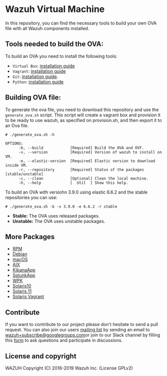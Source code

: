 Wazuh Virtual Machine
=====================

In this repository, you can find the necessary tools to build your own OVA file with all Wazuh components installed.

## Tools needed to build the OVA:

To build an OVA you need to install the following tools:
- `Virtual Box`: [installation guide](https://www.virtualbox.org/manual/UserManual.html#installation)
- `Vagrant`: [installation guide](https://www.vagrantup.com/docs/installation/)
- `Git`:  [installation guide](https://git-scm.com/book/en/v2/Getting-Started-Installing-Git). 
- `Python`: [installation guide](https://www.python.org/download/releases/2.7/)


## Building OVA file:

To generate the ova file, you need to download this repository and use the `generate_ova.sh` script. This script will create a vagrant box and provision it to be ready to use wazuh, as specified on provision.sh, and then export it to an Ova file.

```shellsession       
# ./generate_ova.sh -h

OPTIONS:
      -b, --build            [Required] Build the OVA and OVF.
      -v, --version          [Required] Version of wazuh to install on VM.
      -e, --elastic-version  [Required] Elastic version to download inside VM.
      -r, --repository       [Required] Status of the packages [stable/unstable]
      -c, --clean            [Optional] Clean the local machine.
      -h, --help             [  Util  ] Show this help.
```
  
To build an OVA with versiohn 3.9.0 using elastic 6.6.2 and the stable repositories you can use:

`# ./generate_ova.sh -b -v 3.9.0 -e 6.6.2 -r stable`
    
   * **Stable:** The OVA uses released packages.
   * **Unstable:** The OVA uses unstable packages.

## More Packages

- [RPM](/rpms/README.md)
- [Debian](/debs/README.md)
- [macOS](/macos/README.md)
- [AIX](/aix/README.md)
- [KibanaApp](/wazuhapp/README.md)
- [SplunkApp](/splunkapp/README.md)
- [WPK](/wpk/README.md)
- [Solaris10](/solaris/solaris10/README.md)
- [Solaris 11](/solaris/solaris11/README.md)
- [Solaris Vagrant](/solaris/packer/README.md)


## Contribute

If you want to contribute to our project please don't hesitate to send a pull request. You can also join our users [mailing list](https://groups.google.com/d/forum/wazuh) by sending an email to [wazuh+subscribe@googlegroups.com](mailto:wazuh+subscribe@googlegroups.com)or join to our Slack channel by filling this [form](https://wazuh.com/community/join-us-on-slack/) to ask questions and participate in discussions.

## License and copyright

WAZUH Copyright (C) 2016-2019 Wazuh Inc.  (License GPLv2)
